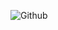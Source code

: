 ![Github](https://avatars2.githubusercontent.com/u/50300669?s=400&u=8c91f2205728eee844802c733cc7ce49c951eef4&v=4)
